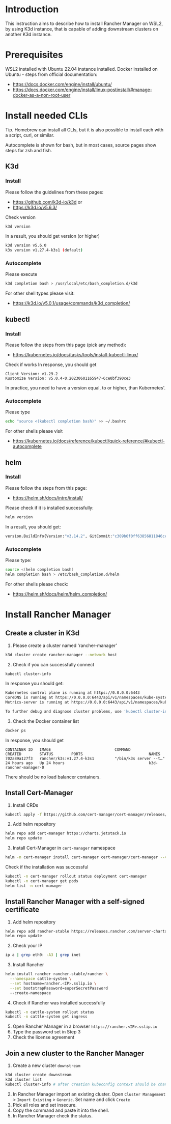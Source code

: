 # Introduction
This instruction aims to describe how to install Rancher Manager on WSL2, by using K3d instance, that is capable of adding downstream clusters on another K3d instance.

# Prerequisites
WSL2 installed with Ubuntu 22.04 instance installed.
Docker installed on Ubuntu - steps from official documentation:

* https://docs.docker.com/engine/install/ubuntu/ 
* https://docs.docker.com/engine/install/linux-postinstall/#manage-docker-as-a-non-root-user

# Install needed CLIs
Tip. Homebrew can install all CLIs, but it is also possible to install each with a script, curl, or similar.

Autocomplete is shown for bash, but in most cases, source pages show steps for zsh and fish.
## K3d
### Install
Please follow the guidelines from these pages:

* https://github.com/k3d-io/k3d
or
* https://k3d.io/v5.6.3/

Check version
```bash
k3d version
```
In a result, you should get version (or higher)
```bash
k3d version v5.6.0
k3s version v1.27.4-k3s1 (default)
```
### Autocomplete

Please execute 
```bash
k3d completion bash > /usr/local/etc/bash_completion.d/k3d
```
For other shell types please visit:
* https://k3d.io/v5.0.1/usage/commands/k3d_completion/

## kubectl 
### Install 

Please follow the steps from this page (pick any method):
* https://kubernetes.io/docs/tasks/tools/install-kubectl-linux/

Check if works
In response, you should get 
```
Client Version: v1.29.2
Kustomize Version: v5.0.4-0.20230601165947-6ce0bf390ce3
```
In practice, you need to have a version equal, to or higher, than Kubernetes'. 
### Autocomplete
Please type 
```bash
echo "source <(kubectl completion bash)" >> ~/.bashrc
```
For other shells please visit 
* https://kubernetes.io/docs/reference/kubectl/quick-reference/#kubectl-autocomplete

## helm
### Install 
Please follow the steps from this page:
* https://helm.sh/docs/intro/install/

Please check if it is installed successfully:
```bash
helm version
```

In a result, you should get:
```bash
version.BuildInfo{Version:"v3.14.2", GitCommit:"c309b6f0ff63856811846ce18f3bdc93d2b4d54b", GitTreeState:"clean", GoVersion:"go1.21.7"}
```
### Autocomplete
Please type:
```bash
source <(helm completion bash)
helm completion bash > /etc/bash_completion.d/helm
```

For other shells please check:
* https://helm.sh/docs/helm/helm_completion/

# Install Rancher Manager
## Create a cluster in K3d
1. Please create a cluster named 'rancher-manager'
```bash
k3d cluster create rancher-manager --network host
```
2. Check if you can successfully connect
```bash
kubectl cluster-info
```
In response you should get:
```bash
Kubernetes control plane is running at https://0.0.0.0:6443
CoreDNS is running at https://0.0.0.0:6443/api/v1/namespaces/kube-system/services/kube-dns:dns/proxy
Metrics-server is running at https://0.0.0.0:6443/api/v1/namespaces/kube-system/services/https:metrics-server:https/proxy

To further debug and diagnose cluster problems, use 'kubectl cluster-info dump'.
```
3. Check the Docker container list
```bash
docker ps
```
In response, you should get 
```
CONTAINER ID   IMAGE                            COMMAND                  CREATED        STATUS        PORTS                             NAMES
702a89a127f3   rancher/k3s:v1.27.4-k3s1         "/bin/k3s server --t…"   24 hours ago   Up 24 hours                                     k3d-rancher-manager-0
```
There should be no load balancer containers.
## Install Cert-Manager
1. Install CRDs
```bash
kubectl apply -f https://github.com/cert-manager/cert-manager/releases/download/v1.14.5/cert-manager.crds.yaml
```
2. Add helm repository
```bash
helm repo add cert-manager https://charts.jetstack.io
helm repo update
```
3. Install Cert-Manager in `cert-manager` namespace
```bash
helm -n cert-manager install cert-manager cert-manager/cert-manager --version 1.14.5 --create-namespace
```
Check if the installation was successful
```bash
kubectl -n cert-manager rollout status deployment cert-manager
kubectl -n cert-manager get pods
helm list -n cert-manager
```
## Install Rancher Manager with a self-signed certificate
1. Add helm repository
```bash
helm repo add rancher-stable https://releases.rancher.com/server-charts/stable
helm repo update
```
2. Check your IP
```bash
ip a | grep eth0: -A3 | grep inet
```
3. Install Rancher
```bash
helm install rancher rancher-stable/rancher \
  --namespace cattle-system \
  --set hostname=rancher.<IP>.sslip.io \
  --set bootstrapPassword=superSecretPassword
  --create-namespace
```
4. Check if Rancher was installed successfully
```bash
kubectl -n cattle-system rollout status
kubectl -n cattle-system get ingress
```
5. Open Rancher Manager in a browser `https://rancher.<IP>.sslip.io`
6. Type the password set in Step 3
7. Check the license agreement

## Join a new cluster to the Rancher Manager
1. Create a new cluster `downstream`
```bash
k3d cluster create downstream
k3d cluster list
kubectl cluster-info # after creation kubeconfig context should be changed to a new cluster
```
2. In Rancher Manager import an existing cluster. Open `Cluster Management` > `Import Existing` > `Generic`.
Set name and click `Create`
3. Pick all roles and set insecure.
4. Copy the command and paste it into the shell.
5. In Rancher Manager check the status.

